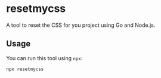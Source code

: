 # resetmycss

A tool to reset the CSS for you project using Go and Node.js.

## Usage

You can run this tool using `npx`:

```bash
npx resetmycss
```
